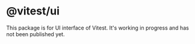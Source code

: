 # @vitest/ui

This package is for UI interface of Vitest. It's working in progress and has not been published yet.

